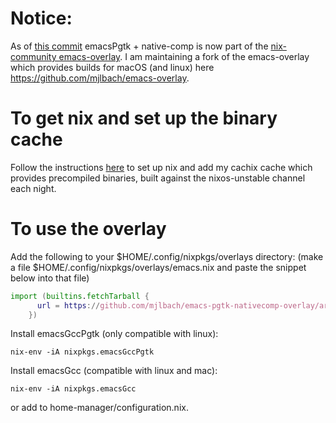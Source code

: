 # Notice:

As of [this commit](https://github.com/nix-community/emacs-overlay/commit/4629eb4142029522703cd8ee3247397ae038d047) emacsPgtk + native-comp is now part of the [nix-community emacs-overlay](https://github.com/nix-community/emacs-overlay). I am maintaining a fork of the emacs-overlay which provides builds for macOS (and linux) here https://github.com/mjlbach/emacs-overlay. 

# To get nix and set up the binary cache

Follow the instructions [here](https://app.cachix.org/cache/mjlbach) to set up nix and add my cachix cache which provides precompiled binaries, built against the nixos-unstable channel each night.

# To use the overlay

Add the following to your $HOME/.config/nixpkgs/overlays directory: (make a file $HOME/.config/nixpkgs/overlays/emacs.nix and paste the snippet below into that file)

```nix
import (builtins.fetchTarball {
      url = https://github.com/mjlbach/emacs-pgtk-nativecomp-overlay/archive/master.tar.gz;
    })
```

Install emacsGccPgtk (only compatible with linux):
```
nix-env -iA nixpkgs.emacsGccPgtk
```

Install emacsGcc (compatible with linux and mac):
```
nix-env -iA nixpkgs.emacsGcc
```
or add to home-manager/configuration.nix.
